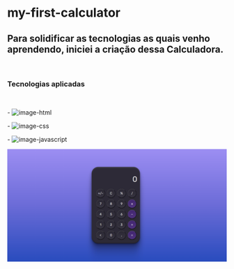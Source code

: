 # my-first-calculator
<h2> Para solidificar as tecnologias as quais venho aprendendo, iniciei a criação dessa Calculadora. </h2> 
<br>
 
 <h3> Tecnologias aplicadas </h3>
 <br>
  <P> - <img src="https://img.shields.io/badge/HTML5-E34F26?style=for-the-badge&logo=html5&logoColor=white" alt="image-html" />
  <P> - <img src="https://img.shields.io/badge/CSS3-1572B6?style=for-the-badge&logo=css3&logoColor=white" alt="image-css" />
  <p> - <img src="https://img.shields.io/badge/JavaScript-F7DF1E?style=for-the-badge&logo=javascript&logoColor=black" alt="image-javascript" />

   <section align="center">
   <img src="https://raw.githubusercontent.com/michaelcharlesdm/my-first-calculator/2dcbe870e7b1c11fc1e2e668e9251ad5f66eff56/assets/calculadora.png"/>
   </section>
   <br>
   <br>
   <h4></h4>
